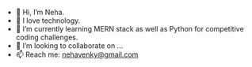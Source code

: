 - 👋 Hi, I’m Neha.
- 👀 I love technology.
- 🌱 I’m currently learning MERN stack as well as Python for competitive coding challenges.
- 💞️ I’m looking to collaborate on ...
- 📫 Reach me: nehavenky@gmail.com 

<!---
nehavenkat1/nehavenkat1 is a ✨ special ✨ repository because its `README.md` (this file) appears on your GitHub profile.
You can click the Preview link to take a look at your changes.
--->
